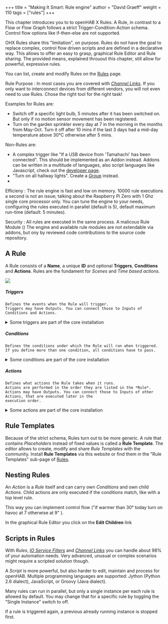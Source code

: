 +++
title = "Making It Smart: Rule engine"
author = "David Graeff"
weight = 110
tags = ["rules"]
+++

This chapter introduces you to to openHAB X Rules. A Rule, in contrast to a Flow or Flow Graph follows a strict Trigger-Condition-Action schema. Control flow options like if-then-else are not supported.

OHX Rules share this "limitation", on purpose.
Rules do not have the goal to replace complex, control flow driven scripts and are defined in a declarative way. This allows to offer an easy to grasp, graphical Rule Editor and Rule sharing. The provided means, explained throuout this chapter, still allow for powerful, expressive rules.

You can list, create and modify Rules on the <a href="" class="demolink">Rules</a> page.

Rule Purpose
: In most cases you are covered with [*Channel Links*](/userguide/linkchannels). If you only want to interconnect devices from different vendors, you will not even need to use Rules. Chose the right tool for the right task! 

Examples for Rules are:

* Switch off a specific light bulb, 5 minutes after it has been switched on. But only if no motion sensor movement has been registered.
* Turn on the garden sprinkler every day at 7 in the morning in the months from May-Oct. Turn it off after 10 mins if the last 3 days had a mid-day temperature above 30°C otherwise after 5 mins.

Non-Rules are:

* A complex trigger like "If a USB device from 'Tamahachi' has been connected". This should be implemented as an Addon instead. Addons can be written in a multitude of languages, also script languages like Javascript, check out the [developer page](/developer/addons). 
* "Turn on all hallway lights". Create a [*Group*](/userguide/linkchannels#groups) instead.
* 

Efficieny
: The rule engine is fast and low on memory. 10000 rule executions a second is not an issue; talking about the Raspberry Pi Zero with 1 Ghz single core processor only. You can tune the engine to your needs, configuring the rules executed in parallel (default is 5), default maximum run-time (default: 5 minutes).

Security
: All rules are executed in the same process. A malicous Rule Module () The engine and available rule modules are not extendable via addons, but ony by reviewed code contributions to the source code repository.

## A Rule

A Rule consists of a **Name**, a unique **ID** and optional **Triggers**, **Conditions** and **Actions**.
    Rules are the fundament for *Scenes* and *Time based actions*.

<img class="tutimage" src="/img/doc/rules.png">




<section class="card border-success p-3 mb-2">
    <h5>Triggers</h5>
    
    Defines the events when the Rule will trigger.
    Triggers may have Outputs. You can connect those to Inputs of Conditions and Actions.
    
</section>

<details class="mb-4">
    <summary>Some triggers are part of the core installation</summary>
    <table class="table table-striped table-bordered" style="width: initial">
    <thead>
        <tr>
        <th>Trigger Type</th>
        <th>What it does</th>
        </tr>
    </thead>
    <tbody>
        <tr>
        <td>A trigger channel fires</td>
        <td>Triggers a Rule when a Channel trigger fires such as is used in the Dash Button binding or
            Astro binding for astronomical events. Both the Channel and the event can be defined.</td>
        </tr>
        <tr>
        <td>An item state changes</td>
        <td>Triggers the Rule when the
            selected Item changes state. One can optionally define the previous state and new state.</td>
        </tr>
        <tr>
        <td>An item receives a command</td>
        <td>Triggers the Rule when
            the selected Item receives a command. One can optionally define the command received.</td>
        </tr>
        <tr>
        <td>An item state is updated</td>
        <td>Triggers the Rule when the
            selected Item receives an update. One can optionally define the update received.</td>
        </tr>
        <tr>
        <td>It is a fixed time of day</td>
        <td>Sets the Rule to trigger at a specific time of day every day.</td>
        </tr>
        <tr>
        <td>The rule is activated</td>
        <td>Triggers when a rule is activated the first time. This causes the Rule to trigger when it is
            first loaded by OH.</strong></td>
        </tr>
    </tbody>
    </table>
</details>

<section class="card border-info p-3 mb-2">
    <h5>Conditions</h5>
    
    Defines the conditions under which the Rule will run when triggered.
    If you define more than one condition, all conditions have to pass.
    
</section>

<details class="mb-4">
    <summary>Some conditions are part of the core installation</summary>
    <table class="table table-striped table-bordered" style="width: initial">
    <thead>
        <tr>
        <th>Condition Type</th>
        <th>What it does</th>
        </tr>
    </thead>
    <tbody>
        <tr>
        <td>An item has a given state</td>
        <td>Select the Item, comparison operator, and the value to compare against. For example,
            MyTemperature Item &gt;= (is greater or equal to) 20.</td>
        </tr>
        <tr>
        <td>A given script* evaluates to true</td>
        <td>A script to execute whose last line evaluates true or false. If the that line is true, the rule
            will be allowed to run (assuming all the other defined conditions are also true). Currently
            only JavaScript is supported. Everything available to the Action Script is available here as
            well. The Script just needs to return true or false.</td>
        </tr>
        <tr>
        <td>It is a certain day of the week</td>
        <td>Allows one to select the day of the week that it must be for the Rule to run. This combined
            with “it is a fixed time of day” allows one to write Rules that trigger at a certain time on
            certain days.</td>
        </tr>
    </tbody>
    </table>
</details>

<section class="card border-danger p-3 mb-2">
    <h5>Actions</h5>
    
    Defines what actions the Rule takes when it runs.
    Actions are performed in the order they are listed in the *Rule*.
    Actions may have Outputs. You can connect those to Inputs of other Actions, that are executed later in the
    execution order.
    
</section>

<details class="mb-4">
    <summary>Some actions are part of the core installation</summary>
    <table class="table table-striped table-bordered" style="width: initial">
    <thead>
        <tr>
        <th>Action Type</th>
        <th>What it does</th>
        </tr>
    </thead>
    <tbody>
        <tr>
        <td>Send a command</td>
        <td>Allows one to send a command to an Item when the Rule runs. This can be very useful for
            creating links between proxy Items and device Items.</td>
        </tr>
        <tr>
        <td>Run rules</td>
        <td>Allows the triggering of other Rule(s) to run when this Rule triggers.</td>
        </tr>
        <tr>
        <td>Enables or disable rules</td>
        <td>Enable or disable Rule(s). This is useful to create “away
            mode” type Rule sets as they can be enabled/disabled based on events.</td>
        </tr>
        <tr>
        <td>Execute a given script*</td>
        <td>Define a *Script* to execute when the Rule runs.</td>
        </tr>
        <tr>
        <td>Play a sound</td>
        <td>Send a sound to the selected audio sink.</td>
        </tr>
        <tr>
        <td>Say something</td>
        <td>Send Text-to-speech to the selected audio sink. The text is statically defined but you can
            generate dynamic text in a script.</td>
        </tr>
    </tbody>
    </table>
</details>

## Rule Templates

Because of the strict schema, Rules turn out to be more generic.
A rule that contains *Placeholders* instead of fixed values is called a **Rule Template**. The editor allows to create, modify and share *Rule Templates* with the community. Install **Rule Templates** via this website or find them in the "Rule Templates" sub-page of  <a class="demolink" href="">Rules</a>.

## Nesting Rules

An *Action* is a *Rule* itself and can carry own *Conditions* and own child *Actions*.
Child actions are only executed if the conditions match, like with a top level rule.

This way you can implement control flow ("if warmer than 30° today turn on havoc at 7 otherwise at 9" ).

In the graphical Rule Editor you click on the **Edit Children** link

## Scripts in Rules

With *Rules*, [*IO Service Filters*](/userguide/control) and [*Channel Links*](/userguide/linkchannels) you can handle about 98% of your automation
    needs. Very advanced, unusual or complex scenarios might require a scripted solution though.


A *Script* is more powerful, but also harder to edit, maintain and process for openHAB.
    Multiple programming languages are supported: Jython (Python 2.6 dialect), JavaScript, or Groovy (Java dialect).

Many rules can run in parallel, but only a single instance per each rule is allowed by default.
You may change that for a specific rule by toggling the "Single Instance" switch to off.

If a rule is triggered again, a previous already running instance is stopped first.
